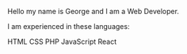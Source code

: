 Hello my name is George and I am a Web Developer.

I am experienced in these languages:

HTML
CSS
PHP
JavaScript
React

